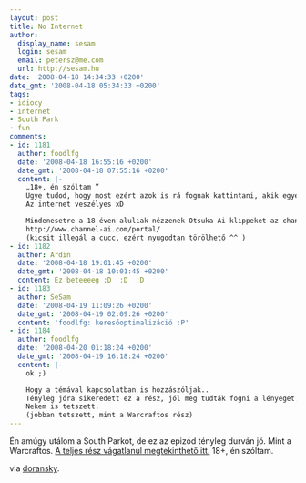 ```yaml
---
layout: post
title: No Internet
author:
  display_name: sesam
  login: sesam
  email: petersz@me.com
  url: http://sesam.hu
date: '2008-04-18 14:34:33 +0200'
date_gmt: '2008-04-18 05:34:33 +0200'
tags:
- idiocy
- internet
- South Park
- fun
comments:
- id: 1181
  author: foodlfg
  date: '2008-04-18 16:55:16 +0200'
  date_gmt: '2008-04-18 07:55:16 +0200'
  content: |-
    „18+, én szóltam ”
    Ugye tudod, hogy most ezért azok is rá fognak kattintani, akik egyébként nem tették volna. Különösen azok, akik 18 éven aluliak. :D
    Az internet veszélyes xD

    Mindenesetre a 18 éven aluliak nézzenek Otsuka Ai klippeket az channel-ai-n
    http://www.channel-ai.com/portal/
    (kicsit illegál a cucc, ezért nyugodtan törölhető ^^ )
- id: 1182
  author: Ardin
  date: '2008-04-18 19:01:45 +0200'
  date_gmt: '2008-04-18 10:01:45 +0200'
  content: Ez beteeeeg :D  :D  :D
- id: 1183
  author: SeSam
  date: '2008-04-19 11:09:26 +0200'
  date_gmt: '2008-04-19 02:09:26 +0200'
  content: 'foodlfg: keresőoptimalizáció :P'
- id: 1184
  author: foodlfg
  date: '2008-04-20 01:18:24 +0200'
  date_gmt: '2008-04-19 16:18:24 +0200'
  content: |-
    ok ;)

    Hogy a témával kapcsolatban is hozzászóljak..
    Tényleg jóra sikeredett ez a rész, jól meg tudták fogni a lényeget.
    Nekem is tetszett.
    (jobban tetszett, mint a Warcraftos rész)
---
```


Én amúgy utálom a South Parkot, de ez az epizód tényleg durván jó. Mint a Warcraftos. [A teljes rész vágatlanul megtekinthető itt.](http://www.southparkstudios.com/episodes/166179/?autoplay=false) 18+, én szóltam.

via [doransky](http://doransky.hu/?p=989).
